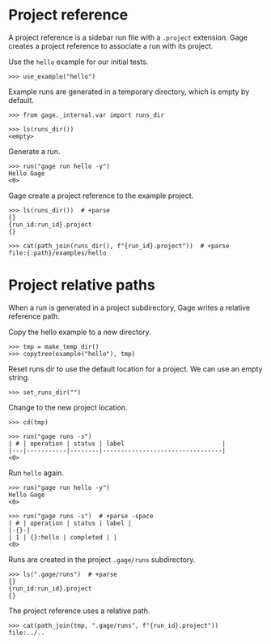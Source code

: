 # Project reference

A project reference is a sidebar run file with a `.project` extension.
Gage creates a project reference to associate a run with its project.

Use the `hello` example for our initial tests.

    >>> use_example("hello")

Example runs are generated in a temporary directory, which is empty by
default.

    >>> from gage._internal.var import runs_dir

    >>> ls(runs_dir())
    <empty>

Generate a run.

    >>> run("gage run hello -y")
    Hello Gage
    <0>

Gage create a project reference to the example project.

    >>> ls(runs_dir())  # +parse
    {}
    {run_id:run_id}.project
    {}

    >>> cat(path_join(runs_dir(), f"{run_id}.project"))  # +parse
    file:{:path}/examples/hello

# Project relative paths

When a run is generated in a project subdirectory, Gage writes a
relative reference path.

Copy the hello example to a new directory.

    >>> tmp = make_temp_dir()
    >>> copytree(example("hello"), tmp)

Reset runs dir to use the default location for a project. We can use an
empty string.

    >>> set_runs_dir("")

Change to the new project location.

    >>> cd(tmp)

    >>> run("gage runs -s")
    | # | operation | status | label                           |
    |---|-----------|--------|---------------------------------|
    <0>

Run `hello` again.

    >>> run("gage run hello -y")
    Hello Gage
    <0>

    >>> run("gage runs -s")  # +parse -space
    | # | operation | status | label |
    |-{}-|
    | 1 | {}:hello | completed | |
    <0>

Runs are created in the project `.gage/runs` subdirectory.

    >>> ls(".gage/runs")  # +parse
    {}
    {run_id:run_id}.project
    {}

The project reference uses a relative path.

    >>> cat(path_join(tmp, ".gage/runs", f"{run_id}.project"))
    file:../..
